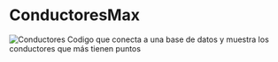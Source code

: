 # ConductoresMax
![Conductores](https://github.com/user-attachments/assets/f3fc6700-a54a-410a-a70d-5bd64d6ee932)
Codigo que conecta a una base de datos y muestra los conductores que más tienen puntos
